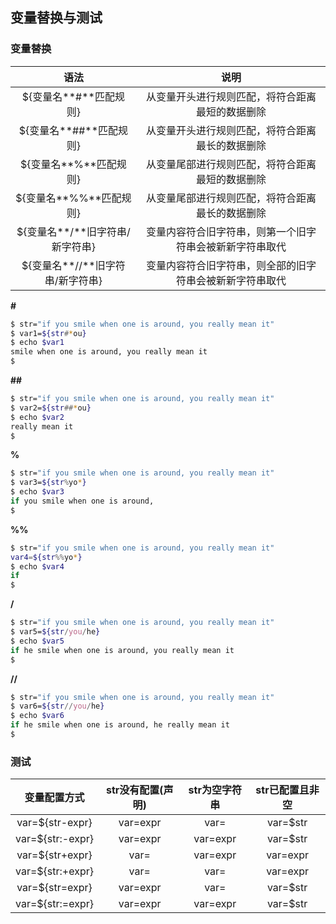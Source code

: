 ## 变量替换与测试

### 变量替换

|               语法               |                           说明                           |
| :------------------------------: | :------------------------------------------------------: |
|      ${变量名**#**匹配规则}      |     从变量开头进行规则匹配，将符合距离最短的数据删除     |
|     ${变量名**##**匹配规则}      |     从变量开头进行规则匹配，将符合距离最长的数据删除     |
|      ${变量名**%**匹配规则}      |     从变量尾部进行规则匹配，将符合距离最短的数据删除     |
|     ${变量名**%%**匹配规则}      |     从变量尾部进行规则匹配，将符合距离最长的数据删除     |
| ${变量名**/**旧字符串/新字符串}  | 变量内容符合旧字符串，则第一个旧字符串会被新新字符串取代 |
| ${变量名**//**旧字符串/新字符串} | 变量内容符合旧字符串，则全部的旧字符串会被新新字符串取代 |

**#**

```bash
$ str="if you smile when one is around, you really mean it"
$ var1=${str#*ou}
$ echo $var1
smile when one is around, you really mean it
$ 
```

**##**

```bash
$ str="if you smile when one is around, you really mean it"
$ var2=${str##*ou}
$ echo $var2
really mean it
$ 
```

**%**

```bash
$ str="if you smile when one is around, you really mean it"
$ var3=${str%yo*}
$ echo $var3
if you smile when one is around,
$ 
```

**%%**

```bash
$ str="if you smile when one is around, you really mean it"
var4=${str%%yo*}
$ echo $var4
if
$
```

**/**

```bash
$ str="if you smile when one is around, you really mean it"
$ var5=${str/you/he}
$ echo $var5
if he smile when one is around, you really mean it
$ 
```

**//**

```bash
$ str="if you smile when one is around, you really mean it"
$ var6=${str//you/he}
$ echo $var6
if he smile when one is around, he really mean it
$ 
```



### 测试

|   变量配置方式   | str没有配置(声明) | str为空字符串 | str已配置且非空 |
| :--------------: | :---------------: | :-----------: | :-------------: |
| var=${str-expr}  |     var=expr      |     var=      |    var=$str     |
| var=${str:-expr} |     var=expr      |   var=expr    |    var=$str     |
| var=${str+expr}  |       var=        |   var=expr    |    var=expr     |
| var=${str:+expr} |       var=        |     var=      |    var=expr     |
| var=${str=expr}  |     var=expr      |     var=      |    var=$str     |
| var=${str:=expr} |     var=expr      |   var=expr    |    var=$str     |

